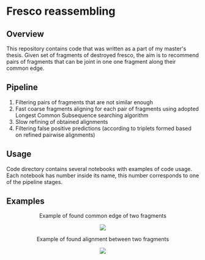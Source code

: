 # Fresco reassembling
## Overview
This repository contains code that was written as a part of my master's thesis.
Given set of fragments of destroyed fresco, the aim is to recommend pairs of fragments that can be joint in one one fragment along their common edge.

## Pipeline
1) Filtering pairs of fragments that are not similar enough
2) Fast coarse fragments aligning for each pair of fragments using adopted Longest Common Subsequence searching algorithm
3) Slow refining of obtained alignments
4) Filtering false positive predictions (according to triplets formed based on refined pairwise alignments)

## Usage
Code directory contains several notebooks with examples of code usage. Each notebook has number inside its name, this number corresponds to one of the pipeline stages.

## Examples
<p align="center">
  Example of found common edge of two fragments
</p>
<p align="center">
  <img src="https://github.com/Ippolitov2909/fresco-reassembling/blob/main/illustrations/example_common_edge.png" with="800">
</p>


<p align="center">
  Example of found alignment between two fragments
</p>
<p align="center">
  <img src="https://github.com/Ippolitov2909/fresco-reassembling/blob/main/illustrations/example_refined.png" with="800">
</p>
